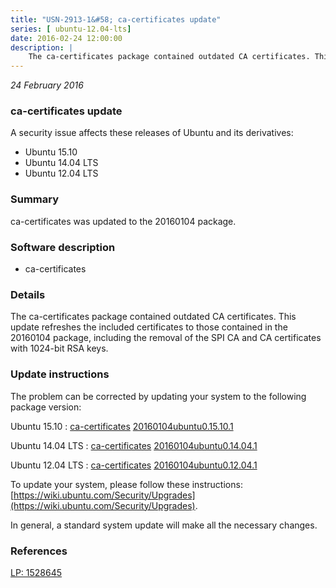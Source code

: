 ```yaml
---
title: "USN-2913-1&#58; ca-certificates update"
series: [ ubuntu-12.04-lts]
date: 2016-02-24 12:00:00
description: |
    The ca-certificates package contained outdated CA certificates. This update refreshes the included certificates to those contained in the 20160104 package, including the removal of the SPI CA and CA certificates with 1024-bit RSA keys. 
--- 
```

 
 

*24 February 2016*

### ca-certificates update

A security issue affects these releases of Ubuntu and its derivatives:

* Ubuntu 15.10
* Ubuntu 14.04 LTS
* Ubuntu 12.04 LTS

### Summary

ca-certificates was updated to the 20160104 package. 

### Software description

* ca-certificates 

### Details

The ca-certificates package contained outdated CA certificates. This update refreshes the included certificates to those contained in the 20160104 package, including the removal of the SPI CA and CA certificates with 1024-bit RSA keys. 

### Update instructions

The problem can be corrected by updating your system to the following package version:

Ubuntu 15.10
 : [ca-certificates](https://launchpad.net/ubuntu/+source/ca-certificates) <span> [20160104ubuntu0.15.10.1](https://launchpad.net/ubuntu/+source/ca-certificates/20160104ubuntu0.15.10.1) </span> 

Ubuntu 14.04 LTS
 : [ca-certificates](https://launchpad.net/ubuntu/+source/ca-certificates) <span> [20160104ubuntu0.14.04.1](https://launchpad.net/ubuntu/+source/ca-certificates/20160104ubuntu0.14.04.1) </span> 

Ubuntu 12.04 LTS
 : [ca-certificates](https://launchpad.net/ubuntu/+source/ca-certificates) <span> [20160104ubuntu0.12.04.1](https://launchpad.net/ubuntu/+source/ca-certificates/20160104ubuntu0.12.04.1) </span> 

To update your system, please follow these instructions: [https://wiki.ubuntu.com/Security/Upgrades](https://wiki.ubuntu.com/Security/Upgrades).

In general, a standard system update will make all the necessary changes. 

### References

 
 [LP: 1528645](https://launchpad.net/bugs/1528645)
 

